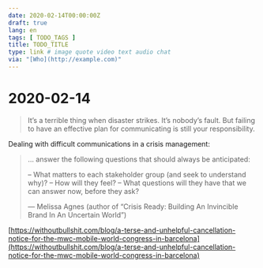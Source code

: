 ```yaml
---
date: 2020-02-14T00:00:00Z
draft: true
lang: en
tags: [ TODO_TAGS ]
title: TODO_TITLE
type: link # image quote video text audio chat
via: "[Who](http://example.com)"
---
```



# 2020-02-14

> It’s a terrible thing when disaster strikes. It’s nobody’s fault. But failing to have an effective plan for communicating is still your responsibility.

Dealing with difficult communications in a crisis management:

> … answer the following questions that should always be anticipated:
>
> – What matters to each stakeholder group (and seek to understand why)?
> – How will they feel?
> – What questions will they have that we can answer now, before they ask?
>
> — Melissa Agnes (author of “Crisis Ready: Building An Invincible Brand In An Uncertain World”)

[https://withoutbullshit.com/blog/a-terse-and-unhelpful-cancellation-notice-for-the-mwc-mobile-world-congress-in-barcelona](https://withoutbullshit.com/blog/a-terse-and-unhelpful-cancellation-notice-for-the-mwc-mobile-world-congress-in-barcelona)

